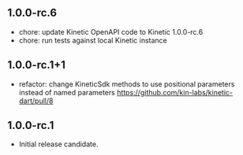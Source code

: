 ## 1.0.0-rc.6

* chore: update Kinetic OpenAPI code to Kinetic 1.0.0-rc.6
* chore: run tests against local Kinetic instance

## 1.0.0-rc.1+1

* refactor: change KineticSdk methods to use positional parameters instead of named parameters https://github.com/kin-labs/kinetic-dart/pull/8

## 1.0.0-rc.1

* Initial release candidate.
